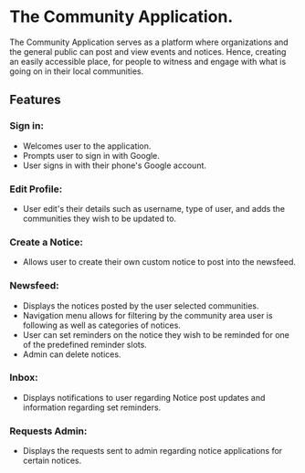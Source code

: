 # The Community Application.

The Community Application serves as a platform where organizations and the general public can post and view events and notices. Hence, creating an easily accessible place, for people to witness and engage with what is going on in their local communities.

## Features
### Sign in: 
- Welcomes user to the application.
- Prompts user to sign in with Google.
- User signs in with their phone's Google account.
### Edit Profile: 
- User edit's their details such as username, type of user, and adds the communities they wish to be updated to. 
### Create a Notice:
- Allows user to create their own custom notice to post into the newsfeed.
### Newsfeed: 
- Displays the notices posted by the user selected communities.
- Navigation menu allows for filtering by the community area user is following as well as categories of notices.
- User can set reminders on the notice they wish to be reminded for one of the predefined reminder slots.
- Admin can delete notices.
### Inbox: 
- Displays notifications to user regarding Notice post updates and information regarding set reminders.
### Requests Admin:
- Displays the requests sent to admin regarding notice applications for certain notices.
